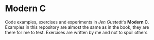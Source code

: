 # Modern C

Code examples, exercises and experiments in _Jen Gustedt_'s **Modern C**. Examples in this
repository are almost the same as in the book, they are there for me to test. Exercises are
written by me and not to spoil others.
